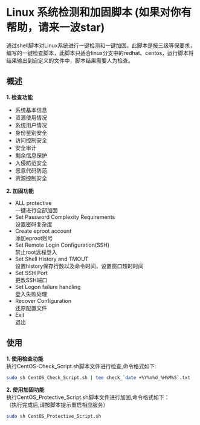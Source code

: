 # Linux 系统检测和加固脚本 (如果对你有帮助，请来一波star)
通过shell脚本对Linux系统进行一键检测和一键加固。此脚本是按三级等保要求，编写的一键检查脚本，此脚本只适合linux分支中的redhat、centos，运行脚本将结果输出到自定义的文件中，脚本结果需要人为检查。

## 概述
**1. 检查功能**
- 系统基本信息
- 资源使用情况
- 系统用户情况
- 身份鉴别安全
- 访问控制安全
- 安全审计
- 剩余信息保护
- 入侵防范安全
- 恶意代码防范
- 资源控制安全  

**2. 加固功能**  
- ALL protective  
一键进行全部加固  
- Set Password Complexity Requirements  
设置密码复杂度  
- Create eproot account  
添加eproot账号  
- Set Remote Login Configuration(SSH)  
禁止root远程登入  
- Set Shell History and TMOUT  
设置history保存行数以及命令时间，设置窗口超时时间  
- Set SSH Port  
更改SSH端口  
- Set Logon failure handling  
登入失败处理  
- Recover Configuration  
还原配置文件  
- Exit  
退出


## 使用 
**1. 使用检查功能**    
执行CentOS-Check_Script.sh脚本文件进行检查,命令格式如下:   
```bash
sudo sh CentOS_Check_Script.sh | tee check_`date +%Y%m%d_%H%M%S`.txt
```  

**2. 使用加固功能**   
执行CentOS_Protective_Script.sh脚本文件进行加固,命令格式如下：  
（执行完成后,请按脚本提示重启相应服务）  
```bash
sudo sh CentOS_Protective_Script.sh  
```


